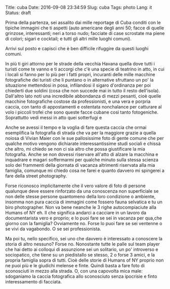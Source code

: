 Title: cuba
Date: 2016-09-08 23:34:59
Slug: cuba
Tags: photo
Lang: it
Status: draft

Prima della partenza, sei assalito dai mille reportage di Cuba conditi con le tipiche immagini che ti aspetti (auto americane degli anni 50; facce di quelle grinzose, interessanti; neri a torso nudo; facciate di case scrostate ma piene di colori; sigari e cocktail; e tutti gli altri mille luoghi comuni).

Arrivi sul posto e capisci che è ben difficile rifuggire da questi luoghi comuni.

<!-- PELICAN_END_SUMMARY -->


In più ti giri attorno per le strade della vecchia Havana quella dove tutti i turisti come te vanno e ti accorgi che c'è una specie di teatrino in atto, in cui i locali si fanno per lo più per i fatti propri, incuranti delle mille macchine fotografiche dei turisti che li puntano o in alternative sfruttano un po' la situazione mettendosi in posa, infilandosi il sigaro d'ordinanza per poi chiederti due soldini (cosa che non succede mai in tutto il resto dell'isola). Dall'altro lato noti una incredibile abbondanza di mezzi pesanti, cioè quelle macchine fotografiche costose da professionisti, e una vera e porpria caccia, con tanto di appostamenti e ostentata nonchalance per catturare al volo i piccoli trofei che sono queste facce cubane così tanto fotogeniche. Soprattutto vedi messi in atto quei sotterfugi e

Anche se avessi il tempo e la voglia di fare questa caccia che ormai esemplifica la fotografia di strada che va per la maggiore grazie a quella noiosa di Vivian Maier con le sue pallosissime foto di gente comune che per qualche motivo vengono dichiarate interessantissime studi sociali e chissà che altro, mi chiedo se non ci sia altro che possa giustificare la mia fotografia. Anche se non dovessi riservare all'atto di alzare la macchina e inquadrare e magari soffermarmi per qualche minuto sulla stessa scienza solo dei frammenti della giornata di vacanza altrimenti riservata alla mia famiglia, comunque mi chiedo cosa ne farei e quanto davvero mi spingerei a fare della street photography.

Forse riconosco implicitamente che il vero valore di foto di persone qualunque deve essere rinforzato da una conoscenza non superficiale se non delle stesse persone quantomeno della loro condizione o ambiente, insomma non pura caccia di immagini come fossero fauna selvatica e tu un biro photographer. Non va bene neanche le 3 righe autocompiaciute alla Humans of NY eh. Il che significa andarci a cacciare in un lavoro da documentarista vero e proprio; e lo puoi fare se sei in vacanza per qua,che giorno con la famiglia? Ovviamente no. Forse lo puoi fare se sei ventenne o se vivi da vagabondo. O se sei professionista.

Ma poi tu, nello specifico, sei uno che davvero è interessato a conoscere la storia di altro nessuno? Forse no. Nonostante tutte le palle sul team player che hai detto ai colloqui di assunzione sei un solitario, un po' introverso e sociopatico, che tiene su un piedistallo se stesso, 2 o forse 3 amici, e la propria famiglia sopra di tutti. Cioè delle storie di Humans of NY proprio non ne puoi più e le giudichi melense e finte. Quindi basta a fare foto di sconosciuti in mezzo alla strada. O, con una capovolta mica male: sdoganiamo la caccia fotografica allo sconosciuto senza ipocrisie e finto interessamento di facciata.
